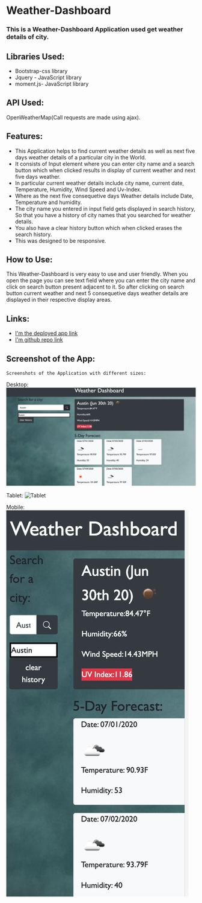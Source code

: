 # Weather-Dashboard
###  This is a Weather-Dashboard Application used get weather details of city.

## Libraries Used:
* Bootstrap-css library
* Jquery - JavaScript library
* moment.js- JavaScript library

## API Used:
OpenWeatherMap(Call requests are made using ajax).

## Features:
* This Application helps to find current weather details as well as next five days weather details of a particular city in the World.
* It consists of Input element where you can enter city name and a search button which when clicked results in display of current weather and next five days weather.
* In particular current weather details include city name, current date, Temperature, Humidity, Wind Speed and Uv-Index.
* Where as the next five consequetive days Weather details include Date, Temperature and humidity.
* The city name you entered in input field gets displayed in search history, So that you have a history of city names that you searched for weather details.
* You also have a clear history button which when clicked erases the search history.
* This was designed to be responsive.

## How to Use:
 This Weather-Dashboard is very easy to use and user friendly. When you open the page you can see text field where you can enter the city name and click on search button present adjacent to it. So after clicking on search button current weather and next 5 consequetive days weather details are displayed in their respective display areas.

 ## Links:
 * [I'm the deployed app link](https://himaja830.github.io/Weather-Dashboard/.)
 * [I'm github repo link](https://github.com/himaja830/Weather-Dashboard)

 ## Screenshot of the App:
    Screenshots of the Application with different sizes:

Desktop:
![desktop](https://github.com/himaja830/Weather-Dashboard/blob/master/assets/images/desktop.png)


Tablet:
![Tablet](https://github.com/himaja830/Weather-Dashboard/blob/master/assets/images/Ipad.png)


Mobile:
![Mobile](https://github.com/himaja830/Weather-Dashboard/blob/master/assets/images/mobile.png)



